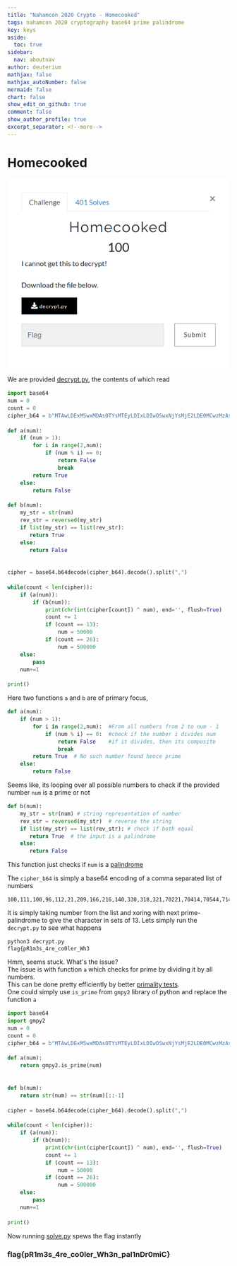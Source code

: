 ```yaml
---
title: "Nahamcon 2020 Crypto - Homecooked"
tags: nahamcon 2020 cryptography base64 prime palindrome
key: keys
aside:
  toc: true
sidebar:
  nav: aboutnav
author: deuterium
mathjax: false
mathjax_autoNumber: false
mermaid: false
chart: false
show_edit_on_github: true
comment: false
show_author_profile: true
excerpt_separator: <!--more-->
---
```


# Homecooked

![](Capture.PNG)

We are provided [decrypt.py](decrypt.py), the contents of which read

```python
import base64
num = 0
count = 0
cipher_b64 = b"MTAwLDExMSwxMDAsOTYsMTEyLDIxLDIwOSwxNjYsMjE2LDE0MCwzMzAsMzE4LDMyMSw3MDIyMSw3MDQxNCw3MDU0NCw3MTQxNCw3MTgxMCw3MjIxMSw3MjgyNyw3MzAwMCw3MzMxOSw3MzcyMiw3NDA4OCw3NDY0Myw3NTU0MiwxMDAyOTAzLDEwMDgwOTQsMTAyMjA4OSwxMDI4MTA0LDEwMzUzMzcsMTA0MzQ0OCwxMDU1NTg3LDEwNjI1NDEsMTA2NTcxNSwxMDc0NzQ5LDEwODI4NDQsMTA4NTY5NiwxMDkyOTY2LDEwOTQwMDA="

def a(num):
    if (num > 1):
        for i in range(2,num):
            if (num % i) == 0:
                return False
                break
        return True
    else:
        return False

def b(num):
    my_str = str(num)
    rev_str = reversed(my_str)
    if list(my_str) == list(rev_str):
       return True
    else:
       return False


cipher = base64.b64decode(cipher_b64).decode().split(",")

while(count < len(cipher)):
    if (a(num)):
        if (b(num)):
            print(chr(int(cipher[count]) ^ num), end='', flush=True)
            count += 1
            if (count == 13):
                num = 50000
            if (count == 26):
                num = 500000
    else:
        pass
    num+=1

print()
```
Here two functions `a` and `b` are of primary focus,
```python
def a(num):
    if (num > 1):
        for i in range(2,num):  #From all numbers from 2 to num - 1
            if (num % i) == 0:  #check if the number i divides num
                return False    #if it divides, then its composite
                break
        return True  # No such number found hence prime
    else:
        return False
```
Seems like, its looping over all possible numbers to check if the provided number `num` is a prime or not

```python
def b(num):
    my_str = str(num) # string representation of number
    rev_str = reversed(my_str)  # reverse the string
    if list(my_str) == list(rev_str): # check if both equal
       return True  # the input is a palindrome
    else:
       return False
```
This function just checks if `num` is a [palindrome](https://en.wikipedia.org/wiki/Palindrome)

The `cipher_b64` is simply a base64 encoding of a comma separated list of numbers
```
100,111,100,96,112,21,209,166,216,140,330,318,321,70221,70414,70544,71414,71810,72211,72827,73000,73319,73722,74088,74643,75542,1002903,1008094,1022089,1028104,1035337,1043448,1055587,1062541,1065715,1074749,1082844,1085696,1092966,1094000
```

It is simply taking number from the list and xoring with next prime-palindrome to give the character in sets of 13. Lets simply run the `decrypt.py` to see what happens

```
python3 decrypt.py
flag{pR1m3s_4re_co0ler_Wh3
```
Hmm, seems stuck. What's the issue?  
The issue is with function `a` which checks for prime by dividing it by all numbers.  
This can be done pretty efficiently by better [primality tests](https://en.wikipedia.org/wiki/Primality_test).  
One could simply use `is_prime` from `gmpy2` library of python and replace the function `a`

```python
import base64
import gmpy2
num = 0
count = 0
cipher_b64 = b"MTAwLDExMSwxMDAsOTYsMTEyLDIxLDIwOSwxNjYsMjE2LDE0MCwzMzAsMzE4LDMyMSw3MDIyMSw3MDQxNCw3MDU0NCw3MTQxNCw3MTgxMCw3MjIxMSw3MjgyNyw3MzAwMCw3MzMxOSw3MzcyMiw3NDA4OCw3NDY0Myw3NTU0MiwxMDAyOTAzLDEwMDgwOTQsMTAyMjA4OSwxMDI4MTA0LDEwMzUzMzcsMTA0MzQ0OCwxMDU1NTg3LDEwNjI1NDEsMTA2NTcxNSwxMDc0NzQ5LDEwODI4NDQsMTA4NTY5NiwxMDkyOTY2LDEwOTQwMDA="

def a(num):
    return gmpy2.is_prime(num)


def b(num):
    return str(num) == str(num)[::-1]

cipher = base64.b64decode(cipher_b64).decode().split(",")

while(count < len(cipher)):
    if (a(num)):
        if (b(num)):
            print(chr(int(cipher[count]) ^ num), end='', flush=True)
            count += 1
            if (count == 13):
                num = 50000
            if (count == 26):
                num = 500000
    else:
        pass
    num+=1

print()
```
Now running [solve.py](./solve.py) spews the flag instantly

### flag{pR1m3s_4re_co0ler_Wh3n_pal1nDr0miC}

